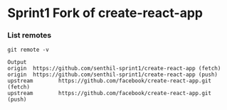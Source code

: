 # Sprint1 Fork of create-react-app

### List remotes

```
git remote -v

Output
origin  https://github.com/senthil-sprint1/create-react-app (fetch)
origin  https://github.com/senthil-sprint1/create-react-app (push)
upstream        https://github.com/facebook/create-react-app.git (fetch)
upstream        https://github.com/facebook/create-react-app.git (push)
```
